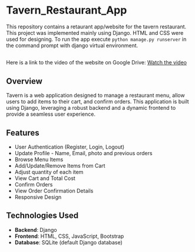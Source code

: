 # Tavern_Restaurant_App
This repository contains a retaurant app/website for the tavern restaurant. This project was implemented mainly using Django. HTML and CSS were used for designing. To run the app execute `python manage.py runserver` in the command prompt with django virtual environment.

##
Here is a link to the video of the website on Google Drive: [Watch the video](https://drive.google.com/file/d/1R3mdIurbOdh9X4KzwOLIXomZsSRK0z79/view?usp=sharing)


## Overview

Tavern is a web application designed to manage a restaurant menu, allow users to add items to their cart, and confirm orders. This application is built using Django, leveraging a robust backend and a dynamic frontend to provide a seamless user experience.

## Features

- User Authentication (Register, Login, Logout)
- Update Profile - Name, Email, photo and previous orders
- Browse Menu Items
- Add/Update/Remove Items from Cart
- Adjust quantity of each item
- View Cart and Total Cost
- Confirm Orders
- View Order Confirmation Details
- Responsive Design

## Technologies Used

- **Backend**: Django
- **Frontend**: HTML, CSS, JavaScript, Bootstrap
- **Database**: SQLite (default Django database)
